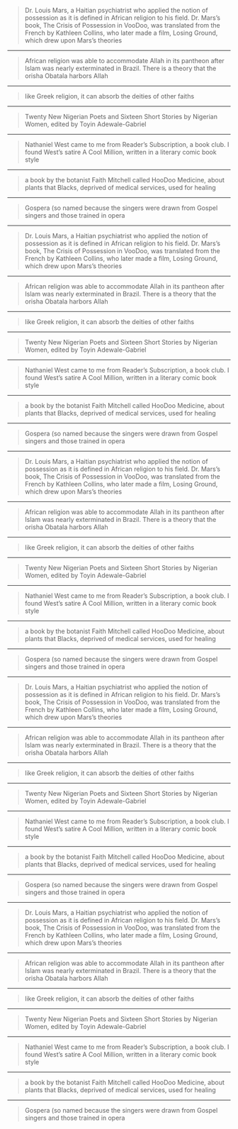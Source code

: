
> Dr. Louis Mars, a Haitian psychiatrist who applied the notion of possession as it is defined in African religion to his field. Dr. Mars’s book, The Crisis of Possession in VooDoo, was translated from the French by Kathleen Collins, who later made a film, Losing Ground, which drew upon Mars’s theories

***

> African religion was able to accommodate Allah in its pantheon after Islam was nearly exterminated in Brazil. There is a theory that the orisha Obatala harbors Allah

***

> like Greek religion, it can absorb the deities of other faiths

***

> Twenty New Nigerian Poets and Sixteen Short Stories by Nigerian Women, edited by Toyin Adewale-Gabriel

***

> Nathaniel West came to me from Reader’s Subscription, a book club. I found West’s satire A Cool Million, written in a literary comic book style

***

> a book by the botanist Faith Mitchell called HooDoo Medicine, about plants that Blacks, deprived of medical services, used for healing

***

> Gospera (so named because the singers were drawn from Gospel singers and those trained in opera

***

> Dr. Louis Mars, a Haitian psychiatrist who applied the notion of possession as it is defined in African religion to his field. Dr. Mars’s book, The Crisis of Possession in VooDoo, was translated from the French by Kathleen Collins, who later made a film, Losing Ground, which drew upon Mars’s theories

***

> African religion was able to accommodate Allah in its pantheon after Islam was nearly exterminated in Brazil. There is a theory that the orisha Obatala harbors Allah

***

> like Greek religion, it can absorb the deities of other faiths

***

> Twenty New Nigerian Poets and Sixteen Short Stories by Nigerian Women, edited by Toyin Adewale-Gabriel

***

> Nathaniel West came to me from Reader’s Subscription, a book club. I found West’s satire A Cool Million, written in a literary comic book style

***

> a book by the botanist Faith Mitchell called HooDoo Medicine, about plants that Blacks, deprived of medical services, used for healing

***

> Gospera (so named because the singers were drawn from Gospel singers and those trained in opera

***

> Dr. Louis Mars, a Haitian psychiatrist who applied the notion of possession as it is defined in African religion to his field. Dr. Mars’s book, The Crisis of Possession in VooDoo, was translated from the French by Kathleen Collins, who later made a film, Losing Ground, which drew upon Mars’s theories

***

> African religion was able to accommodate Allah in its pantheon after Islam was nearly exterminated in Brazil. There is a theory that the orisha Obatala harbors Allah

***

> like Greek religion, it can absorb the deities of other faiths

***

> Twenty New Nigerian Poets and Sixteen Short Stories by Nigerian Women, edited by Toyin Adewale-Gabriel

***

> Nathaniel West came to me from Reader’s Subscription, a book club. I found West’s satire A Cool Million, written in a literary comic book style

***

> a book by the botanist Faith Mitchell called HooDoo Medicine, about plants that Blacks, deprived of medical services, used for healing

***

> Gospera (so named because the singers were drawn from Gospel singers and those trained in opera

***

> Dr. Louis Mars, a Haitian psychiatrist who applied the notion of possession as it is defined in African religion to his field. Dr. Mars’s book, The Crisis of Possession in VooDoo, was translated from the French by Kathleen Collins, who later made a film, Losing Ground, which drew upon Mars’s theories

***

> African religion was able to accommodate Allah in its pantheon after Islam was nearly exterminated in Brazil. There is a theory that the orisha Obatala harbors Allah

***

> like Greek religion, it can absorb the deities of other faiths

***

> Twenty New Nigerian Poets and Sixteen Short Stories by Nigerian Women, edited by Toyin Adewale-Gabriel

***

> Nathaniel West came to me from Reader’s Subscription, a book club. I found West’s satire A Cool Million, written in a literary comic book style

***

> a book by the botanist Faith Mitchell called HooDoo Medicine, about plants that Blacks, deprived of medical services, used for healing

***

> Gospera (so named because the singers were drawn from Gospel singers and those trained in opera

***

> Dr. Louis Mars, a Haitian psychiatrist who applied the notion of possession as it is defined in African religion to his field. Dr. Mars’s book, The Crisis of Possession in VooDoo, was translated from the French by Kathleen Collins, who later made a film, Losing Ground, which drew upon Mars’s theories

***

> African religion was able to accommodate Allah in its pantheon after Islam was nearly exterminated in Brazil. There is a theory that the orisha Obatala harbors Allah

***

> like Greek religion, it can absorb the deities of other faiths

***

> Twenty New Nigerian Poets and Sixteen Short Stories by Nigerian Women, edited by Toyin Adewale-Gabriel

***

> Nathaniel West came to me from Reader’s Subscription, a book club. I found West’s satire A Cool Million, written in a literary comic book style

***

> a book by the botanist Faith Mitchell called HooDoo Medicine, about plants that Blacks, deprived of medical services, used for healing

***

> Gospera (so named because the singers were drawn from Gospel singers and those trained in opera